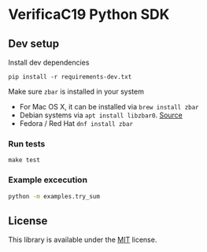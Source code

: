 # VerificaC19 Python SDK

## Dev setup

Install dev dependencies

```
pip install -r requirements-dev.txt
```

Make sure `zbar` is installed in your system
  * For Mac OS X, it can be installed via `brew install zbar`
  * Debian systems via `apt install libzbar0`. [Source](https://pypi.org/project/pyzbar/)
  * Fedora / Red Hat `dnf install zbar`

### Run tests

```
make test
``` 

### Example excecution

```sh
python -m examples.try_sum
```

## License
This library is available under the [MIT](https://opensource.org/licenses/mit-license.php) license.
